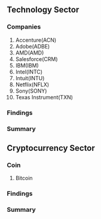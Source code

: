 ## **Technology Sector**

### Companies
1. Accenture(ACN)
2. Adobe(ADBE)
3. AMD(AMD)
4. Salesforce(CRM)
5. IBM(IBM)
6. Intel(INTC)
7. Intuit(INTU)
8. Netflix(NFLX)
9. Sony(SONY)
10. Texas Instrument(TXN)

### Findings

### Summary

## **Cryptocurrency Sector**

### Coin
1. Bitcoin


### Findings

### Summary
